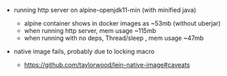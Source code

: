 
- running http server on alpine-openjdk11-min (with minified java)
  - alpine container shows in docker images as ~53mb (without uberjar)
  - when running http server, mem usage ~115mb
  - when running with no deps, Thread/sleep , mem usage ~47mb

- native image fails, probably due to locking macro
  - https://github.com/taylorwood/lein-native-image#caveats